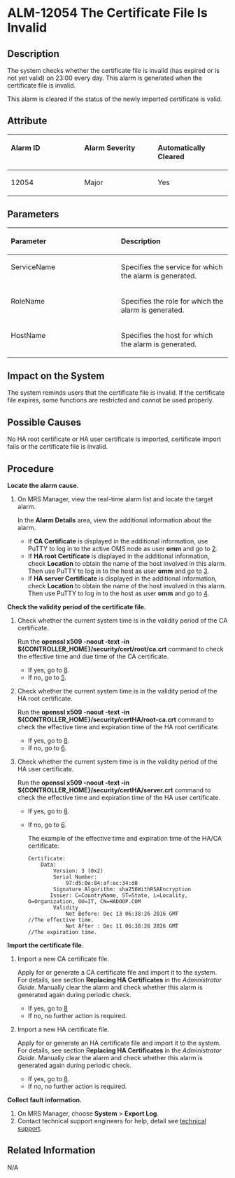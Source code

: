 # ALM-12054 The Certificate File Is Invalid<a name="EN-US_TOPIC_0125375904"></a>

## Description<a name="se385bb5842bf480aa1cd91aa01cd8cf8"></a>

The system checks whether the certificate file is invalid \(has expired or is not yet valid\) on 23:00 every day. This alarm is generated when the certificate file is invalid.

This alarm is cleared if the status of the newly imported certificate is valid.

## Attribute<a name="s20aa1df745f943c7861c65bff6752cba"></a>

<a name="tb846f9c7ae5b47eb8957db28f8f74846"></a>
<table><thead align="left"><tr id="rccc307a5360c46f09ae3f5e29c2ed171"><th class="cellrowborder" valign="top" width="33.33333333333333%" id="mcps1.1.4.1.1"><p id="a68ebbbaae0f44e888a2432c65fcb8044"><a name="a68ebbbaae0f44e888a2432c65fcb8044"></a><a name="a68ebbbaae0f44e888a2432c65fcb8044"></a>Alarm ID</p>
</th>
<th class="cellrowborder" valign="top" width="33.33333333333333%" id="mcps1.1.4.1.2"><p id="a301829e3d92145f89dd984209d1a0130"><a name="a301829e3d92145f89dd984209d1a0130"></a><a name="a301829e3d92145f89dd984209d1a0130"></a>Alarm Severity</p>
</th>
<th class="cellrowborder" valign="top" width="33.33333333333333%" id="mcps1.1.4.1.3"><p id="aab65cc59abf84c1685d40b5e3b8378e0"><a name="aab65cc59abf84c1685d40b5e3b8378e0"></a><a name="aab65cc59abf84c1685d40b5e3b8378e0"></a>Automatically Cleared</p>
</th>
</tr>
</thead>
<tbody><tr id="rc90cd2b8d1da41a9b2dcdbfd35f56b28"><td class="cellrowborder" valign="top" width="33.33333333333333%" headers="mcps1.1.4.1.1 "><p id="a5c297d65e12841189653766ac6dbca20"><a name="a5c297d65e12841189653766ac6dbca20"></a><a name="a5c297d65e12841189653766ac6dbca20"></a>12054</p>
</td>
<td class="cellrowborder" valign="top" width="33.33333333333333%" headers="mcps1.1.4.1.2 "><p id="a333af1b4367348f19adf86a73049dd51"><a name="a333af1b4367348f19adf86a73049dd51"></a><a name="a333af1b4367348f19adf86a73049dd51"></a>Major</p>
</td>
<td class="cellrowborder" valign="top" width="33.33333333333333%" headers="mcps1.1.4.1.3 "><p id="a02bb1838f9cf43188eab7b3af5dc97a3"><a name="a02bb1838f9cf43188eab7b3af5dc97a3"></a><a name="a02bb1838f9cf43188eab7b3af5dc97a3"></a>Yes</p>
</td>
</tr>
</tbody>
</table>

## Parameters<a name="s98bf12c77584462f9467499abb61c661"></a>

<a name="t1fef8dda823a4b8dad4a8ce5754220d0"></a>
<table><thead align="left"><tr id="rccef79a078214dfb929f654d3f184d93"><th class="cellrowborder" valign="top" width="50%" id="mcps1.1.3.1.1"><p id="a361f294a2e884172b040924418a1709c"><a name="a361f294a2e884172b040924418a1709c"></a><a name="a361f294a2e884172b040924418a1709c"></a>Parameter</p>
</th>
<th class="cellrowborder" valign="top" width="50%" id="mcps1.1.3.1.2"><p id="a43c2bacce2044b619433c4732f5870aa"><a name="a43c2bacce2044b619433c4732f5870aa"></a><a name="a43c2bacce2044b619433c4732f5870aa"></a>Description</p>
</th>
</tr>
</thead>
<tbody><tr id="r09c1b2a2c9364f34b370c4251626a520"><td class="cellrowborder" valign="top" width="50%" headers="mcps1.1.3.1.1 "><p id="a882b5e3bc93d4dd8a214fb79e16aaf1c"><a name="a882b5e3bc93d4dd8a214fb79e16aaf1c"></a><a name="a882b5e3bc93d4dd8a214fb79e16aaf1c"></a>ServiceName</p>
</td>
<td class="cellrowborder" valign="top" width="50%" headers="mcps1.1.3.1.2 "><p id="a10f0ea544d4f47fea8e505ffcab16042"><a name="a10f0ea544d4f47fea8e505ffcab16042"></a><a name="a10f0ea544d4f47fea8e505ffcab16042"></a>Specifies the service for which the alarm is generated.</p>
</td>
</tr>
<tr id="r8daefd854cc544bcb0b45ac4ffd5bc21"><td class="cellrowborder" valign="top" width="50%" headers="mcps1.1.3.1.1 "><p id="a3295c62f397c40cbbfdab02a1d16ee59"><a name="a3295c62f397c40cbbfdab02a1d16ee59"></a><a name="a3295c62f397c40cbbfdab02a1d16ee59"></a>RoleName</p>
</td>
<td class="cellrowborder" valign="top" width="50%" headers="mcps1.1.3.1.2 "><p id="a98ba6c6e2d4a4734bc151897c63c26bb"><a name="a98ba6c6e2d4a4734bc151897c63c26bb"></a><a name="a98ba6c6e2d4a4734bc151897c63c26bb"></a>Specifies the role for which the alarm is generated.</p>
</td>
</tr>
<tr id="rce5edf01720b4968a11ba2a6228a1c8d"><td class="cellrowborder" valign="top" width="50%" headers="mcps1.1.3.1.1 "><p id="a68d89f7538794d0787188e6e9c236e65"><a name="a68d89f7538794d0787188e6e9c236e65"></a><a name="a68d89f7538794d0787188e6e9c236e65"></a>HostName</p>
</td>
<td class="cellrowborder" valign="top" width="50%" headers="mcps1.1.3.1.2 "><p id="a54e2c62f3e064ead903c0fb64c56f7e8"><a name="a54e2c62f3e064ead903c0fb64c56f7e8"></a><a name="a54e2c62f3e064ead903c0fb64c56f7e8"></a>Specifies the host for which the alarm is generated.</p>
</td>
</tr>
</tbody>
</table>

## Impact on the System<a name="s0334a0c9d40c4a48af27318eded0116a"></a>

The system reminds users that the certificate file is invalid. If the certificate file expires, some functions are restricted and cannot be used properly.

## Possible Causes<a name="s986b913f3c50478bbee1646b5bec70a0"></a>

No HA root certificate or HA user certificate is imported, certificate import fails or the certificate file is invalid.

## Procedure<a name="s4d53019ab5e34258ac2d2edba766cb48"></a>

**Locate the alarm cause.**

1.  On MRS Manager, view the real-time alarm list and locate the target alarm.

    In the  **Alarm Details**  area, view the additional information about the alarm.

    -   If  **CA Certificate**  is displayed in the additional information, use PuTTY to log in to the active OMS node as user  **omm**  and go to  [2](#ldc52a42db13d48328a026bff9dd75530).
    -   If  **HA root Certificate**  is displayed in the additional information, check  **Location**  to obtain the name of the host involved in this alarm. Then use PuTTY to log in to the host as user  **omm**  and go to  [3](#l7262e1dca30a4c2f84cfa9c2dd551e41).
    -   If  **HA server Certificate**  is displayed in the additional information, check  **Location**  to obtain the name of the host involved in this alarm. Then use PuTTY to log in to the host as user  **omm**  and go to  [4](#lb5b3ee755a6044bc83c8773257f0e40b).


**Check the validity period of the certificate file.**

1.  <a name="ldc52a42db13d48328a026bff9dd75530"></a>Check whether the current system time is in the validity period of the CA certificate.

    Run the  **openssl x509 -noout -text -in $\{CONTROLLER\_HOME\}/security/cert/root/ca.crt**  command to check the effective time and due time of the CA certificate.

    -   If yes, go to  [8](#l53a3fb0662f149f4abebb00abc8da359).
    -   If no, go to  [5](#lf410375ea78240ec816195bb8ecb2de2).

2.  <a name="l7262e1dca30a4c2f84cfa9c2dd551e41"></a>Check whether the current system time is in the validity period of the HA root certificate.

    Run the  **openssl x509 -noout -text -in $\{CONTROLLER\_HOME\}/security/certHA/root-ca.crt**  command to check the effective time and expiration time of the HA root certificate.

    -   If yes, go to  [8](#l53a3fb0662f149f4abebb00abc8da359).
    -   If no, go to  [6](#l6a0fcc42838d4695a806d210674f050d).

3.  <a name="lb5b3ee755a6044bc83c8773257f0e40b"></a>Check whether the current system time is in the validity period of the HA user certificate.

    Run the  **openssl x509 -noout -text -in $\{CONTROLLER\_HOME\}/security/certHA/server.crt**  command to check the effective time and expiration time of the HA user certificate.

    -   If yes, go to  [8](#l53a3fb0662f149f4abebb00abc8da359).
    -   If no, go to  [6](#l6a0fcc42838d4695a806d210674f050d).

        The example of the effective time and expiration time of the HA/CA certificate:

        ```
        Certificate: 
            Data: 
                Version: 3 (0x2) 
                Serial Number: 
                    97:d5:0e:84:af:ec:34:d8 
                Signature Algorithm: sha256WithRSAEncryption 
               Issuer: C=CountryName, ST=State, L=Locality, O=Organization, OU=IT, CN=HADOOP.COM 
                Validity 
                    Not Before: Dec 13 06:38:26 2016 GMT           //The effective time. 
                    Not After : Dec 11 06:38:26 2026 GMT             //The expiration time.
        ```



**Import the certificate file.**

1.  <a name="lf410375ea78240ec816195bb8ecb2de2"></a>Import a new CA certificate file.

    Apply for or generate a CA certificate file and import it to the system. For details, see section  **Replacing HA Certificates**  in the  _Administrator Guide_. Manually clear the alarm and check whether this alarm is generated again during periodic check.

    -   If yes, go to  [8](#l53a3fb0662f149f4abebb00abc8da359)
    -   If no, no further action is required.

2.  <a name="l6a0fcc42838d4695a806d210674f050d"></a>Import a new HA certificate file.

    Apply for or generate an HA certificate file and import it to the system. For details, see section R**eplacing HA Certificates**  in the  _Administrator Guide_. Manually clear the alarm and check whether this alarm is generated again during periodic check.

    -   If yes, go to  [8](#l53a3fb0662f149f4abebb00abc8da359).
    -   If no, no further action is required.


**Collect fault information.**

1.  On MRS Manager, choose  **System**  \>  **Export Log**.
2.  <a name="l53a3fb0662f149f4abebb00abc8da359"></a>Contact technical support engineers for help, detail see  [technical support](https://docs.otc.t-systems.com/en-us/public/learnmore.html).

## Related Information<a name="s7685691e28ee4bfc9d341dcc8bb04b46"></a>

N/A

